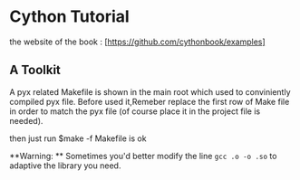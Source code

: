 # Cython Tutorial

the website of the book : [https://github.com/cythonbook/examples]

## A Toolkit

A pyx related Makefile is shown in the main root which used to conviniently compiled pyx file. Before used it,Remeber replace the first row of Make file in order to match the pyx file (of course place it in the project file is needed). 

then just run $make -f Makefile is ok

**Warning: ** Sometimes you'd better modify the line `gcc .o -o .so` to adaptive the library you need.

